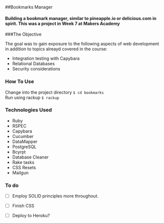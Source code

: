 ##Bookmarks Manager


#### Building a bookmark manager, similar to pineapple.io or delicious.com in spirit. This was a project in Week 7 at Makers Academy


###The Objective

The goal was to gain exposure to the following aspects of web development in addition to topics alreayd covered in the course: 

+ Integration testing with Capybara
+ Relational Databases
+ Security considerations


### How To Use

Change into the project directory ```$ cd bookmarks```  
Run using rackup ``` $ rackup ```

### Technologies Used
* Ruby
* RSPEC
* Capybara
* Cucumber 
* DataMapper
* PostgreSQL
* Bcyrpt
* Database Cleaner
* Rake tasks
* CSS Resets
* Mailgun


### To do 
- [ ] Employ SOLID principles more throughout. 
- [ ] Finish CSS
- [ ] Deploy to Heroku?



